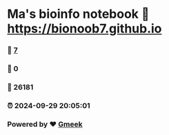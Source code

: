 # Ma's bioinfo notebook :link: https://bionoob7.github.io 
### :page_facing_up: [7](https://bionoob7.github.io/tag.html) 
### :speech_balloon: 0 
### :hibiscus: 26181 
### :alarm_clock: 2024-09-29 20:05:01 
### Powered by :heart: [Gmeek](https://github.com/Meekdai/Gmeek)
